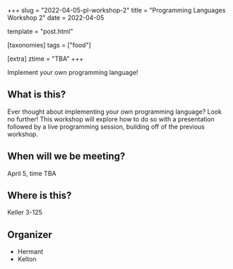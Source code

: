 +++
slug = "2022-04-05-pl-workshop-2"
title = "Programming Languages Workshop 2"
date = 2022-04-05

template = "post.html"

[taxonomies]
tags = ["food"]

[extra]
ztime = "TBA"
+++

Implement your own programming language!

<!-- more -->

## What is this?

Ever thought about implementing your own programming language? Look no further!
This workshop will explore how to do so with a presentation followed by a live programming
session, building off of the previous workshop.

## When will we be meeting?

April 5, time TBA

## Where is this?

Keller 3-125

## Organizer

* Hermant
* Kelton